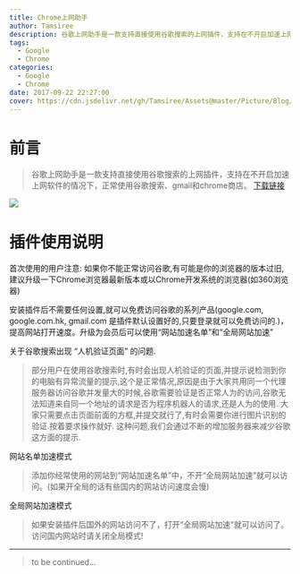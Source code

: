 ```yaml
---
title: Chrome上网助手
author: Tamsiree
description: 谷歌上网助手是一款支持直接使用谷歌搜索的上网插件，支持在不开启加速上网软件的情况下，正常使用谷歌搜索、gmail和chrome商店。
tags:
  - Google
  - Chrome
categories:
  - Google
  - Chrome
date: 2017-09-22 22:27:00
cover: https://cdn.jsdelivr.net/gh/Tamsiree/Assets@master/Picture/Blog/Cover/dsajkdjaktimg.jpeg
---
```

# 前言
> 谷歌上网助手是一款支持直接使用谷歌搜索的上网插件，支持在不开启加速上网软件的情况下，正常使用谷歌搜索、gmail和chrome商店。 [下载链接](https://www.lanzous.com/i3oq9zc)

![](https://cdn.jsdelivr.net/gh/Tamsiree/Assets@master/Picture/chrome_shot.png)

# 插件使用说明  
首次使用的用户注意: 如果你不能正常访问谷歌,有可能是你的浏览器的版本过旧,建议升级一下Chrome浏览器最新版本或以Chrome开发系统的浏览器(如360浏览器)

安装插件后不需要任何设置,就可以免费访问谷歌的系列产品(google.com, google.com.hk, gmail.com 是插件默认设置好的,只要登录就可以免费访问的.)，提高网站打开速度。升级为会员后可以使用“网站加速名单”和“全局网站加速”

关于谷歌搜索出现 “人机验证页面” 的问题.  
> 部分用户在使用谷歌搜索时,有时会出现人机验证的页面,并提示说检测到你的电脑有异常流量的提示,这个是正常情况,原因是由于大家共用同一个代理服务器访问谷歌并发量大的时候,谷歌需要验证是否正常人为的访问,谷歌无法知道来自同一个地址的请求是否为程序机器人的请求,还是人为的使用. 大家只需要点击页面前面的方框,并提交就行了,有时会需要你进行图片识别的验证.按着要求操作就好. 这种问题,我们会通过不断的增加服务器来减少谷歌这方面的提示.  

网站名单加速模式  
> 添加你经常使用的网站到“网站加速名单”中，不开“全局网站加速”就可以访问。(如果开全局的话有些国内的网站访问速度会慢)

全局网站加速模式
> 如果安装插件后国外的网站访问不了，打开“全局网站加速”就可以访问了。 访问国内网站时请关闭全局模式!


---
> to be continued...